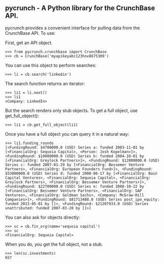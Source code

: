 ## pycrunch - A Python library for the CrunchBase API.

pycrunch provides a convenient interface for pulling data from the CrunchBase API. To use:

First, get an API object.
```
>>> from pycrunch.crunchbase import CrunchBase
>>> cb = CrunchBase('myapikeyabc123hov8675309')
```
You can use this object to perform searches:
```
>>> li = cb.search('linkedin')
```
The search function returns an iterator:
```
>>> li1 = li.next()
>>> li1
<Company: LinkedIn>
```
But the search renders only stub objects. To get a full object, use get_full_object():
```
>>> li1 = cb.get_full_object(li1)
```
Once you have a full object you can query it in a natural way:
```
>>> li1.funding_rounds
[<FundingRound: $4700000.0 (USD) Series a: funded 2003-11-01 by [<FinancialOrg: Sequoia Capital>, <Person: Josh Kopelman>]>, <FundingRound: $10000000.0 (USD) Series b: funded 2004-10-01 by [<FinancialOrg: Greylock Partners>]>, <FundingRound: $12800000.0 (USD) Series c: funded 2007-01-29 by [<FinancialOrg: Bessemer Venture Partners>, <FinancialOrg: European Founders Fund>]>, <FundingRound: $53000000.0 (USD) Series d: funded 2008-06-17 by [<FinancialOrg: Bain Capital Ventures>, <FinancialOrg: Sequoia Capital>, <FinancialOrg: Greylock Partners>, <FinancialOrg: Bessemer Venture Partners>]>, <FundingRound: $22700000.0 (USD) Series e: funded 2008-10-22 by [<FinancialOrg: Bessemer Venture Partners>, <FinancialOrg: SAP Ventures>, <FinancialOrg: Goldman Sachs>, <Company: McGraw-Hill Companies>]>, <FundingRound: $81713488.0 (USD) Series post_ipo_equity: funded 2013-05-01 by []>, <FundingRound: $21207933.0 (USD) Series unattributed: funded 2007-03-20 by []>]
```
You can also ask for objects directly:
```
>>> sc = cb.fin_org(name='sequoia capital')
>>> sc
<FinancialOrg: Sequoia Capital>
```
When you do, you get the full object, not a stub.
```
>>> len(sc.investments)
657
```

